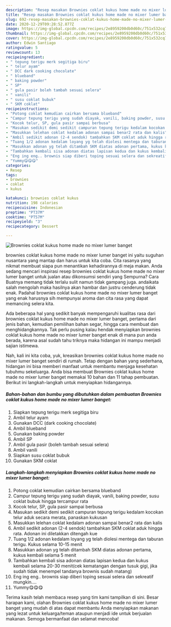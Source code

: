 ```yaml
---
description: "Resep masakan Brownies coklat kukus home made no mixer lumer banget | Langkah Membuat Brownies coklat kukus home made no mixer lumer banget Yang Enak Dan Lezat"
title: "Resep masakan Brownies coklat kukus home made no mixer lumer banget | Langkah Membuat Brownies coklat kukus home made no mixer lumer banget Yang Enak Dan Lezat"
slug: 692-resep-masakan-brownies-coklat-kukus-home-made-no-mixer-lumer-banget-langkah-membuat-brownies-coklat-kukus-home-made-no-mixer-lumer-banget-yang-enak-dan-lezat
date: 2020-12-29T09:28:52.877Z
image: https://img-global.cpcdn.com/recipes/2e8959200db0d60c/751x532cq70/brownies-coklat-kukus-home-made-no-mixer-lumer-banget-foto-resep-utama.jpg
thumbnail: https://img-global.cpcdn.com/recipes/2e8959200db0d60c/751x532cq70/brownies-coklat-kukus-home-made-no-mixer-lumer-banget-foto-resep-utama.jpg
cover: https://img-global.cpcdn.com/recipes/2e8959200db0d60c/751x532cq70/brownies-coklat-kukus-home-made-no-mixer-lumer-banget-foto-resep-utama.jpg
author: Edwin Santiago
ratingvalue: 5
reviewcount: 13
recipeingredient:
- " tepung terigu merk segitiga biru"
- " telur ayam"
- " DCC dark cooking chocolate"
- " blueband"
- " baking powder"
- " SP"
- " gula pasir boleh tambah sesuai selera"
- " vanili"
- " susu coklat bubuk"
- " SKM coklat"
recipeinstructions:
- "Potong coklat kemudian cairkan bersama blueband"
- "Campur tepung terigu yang sudah diayak, vanili, baking powder, susu coklat bubuk hingga tercampur rata"
- "Kocok telur, SP, gula pasir sampai berbusa"
- "Masukan sedikit demi sedikit campuran tepung terigu kedalam kocokan telur aduk secara merata, panaskan kukusan"
- "Masukkan lelehan coklat kedalam adonan sampai benar2 rata dan kalis"
- "Ambil sedikit adonan (2-4 sendok) tambahkan SKM coklat aduk hingga rata. Adonan ini diletakkan ditengah kue"
- "Tuang 1/2 adonan kedalam loyang yg telah diolesi mentega dan taburan terigu. Kukus selama 10-15 menit"
- "Masukkan adonan yg telah ditambah SKM diatas adonan pertama, kukus kembali selama 5 menit"
- "Tambahkan kembali sisa adonan diatas lapisan kedua dan kukus kembali selama 20-30 menit(cek kematangan dengan tusuk gigi, jika sudah tidak menempel tandanya brownis sudah matang)"
- "Eng ing eng.. brownis siap diberi toping sesuai selera dan sekreatif mungkin...."
- "Yummy😋😋😋"
categories:
- Resep
tags:
- brownies
- coklat
- kukus

katakunci: brownies coklat kukus 
nutrition: 198 calories
recipecuisine: Indonesian
preptime: "PT37M"
cooktime: "PT57M"
recipeyield: "3"
recipecategory: Dessert

---
```



![Brownies coklat kukus home made no mixer lumer banget](https://img-global.cpcdn.com/recipes/2e8959200db0d60c/751x532cq70/brownies-coklat-kukus-home-made-no-mixer-lumer-banget-foto-resep-utama.jpg)


brownies coklat kukus home made no mixer lumer banget ini yaitu suguhan nusantara yang mantap dan harus untuk kita coba. Cita rasanya yang nikmat membuat siapa pun menantikan kehadirannya di meja makan.
Anda sedang mencari inspirasi resep brownies coklat kukus home made no mixer lumer banget untuk jualan atau dikonsumsi sendiri yang Sempurna? Cara Buatnya memang tidak terlalu sulit namun tidak gampang juga. andaikata salah mengolah maka hasilnya akan hambar dan justru cenderung tidak enak. Padahal brownies coklat kukus home made no mixer lumer banget yang enak harusnya sih mempunyai aroma dan cita rasa yang dapat memancing selera kita.

Ada beberapa hal yang sedikit banyak mempengaruhi kualitas rasa dari brownies coklat kukus home made no mixer lumer banget, pertama dari jenis bahan, kemudian pemilihan bahan segar, hingga cara membuat dan menghidangkannya. Tak perlu pusing kalau hendak menyiapkan brownies coklat kukus home made no mixer lumer banget enak di mana pun anda berada, karena asal sudah tahu triknya maka hidangan ini mampu menjadi sajian istimewa.




Nah, kali ini kita coba, yuk, kreasikan brownies coklat kukus home made no mixer lumer banget sendiri di rumah. Tetap dengan bahan yang sederhana, hidangan ini bisa memberi manfaat untuk membantu menjaga kesehatan tubuhmu sekeluarga. Anda bisa membuat Brownies coklat kukus home made no mixer lumer banget memakai 10 bahan dan 11 tahap pembuatan. Berikut ini langkah-langkah untuk menyiapkan hidangannya.

<!--inarticleads1-->

##### Bahan-bahan dan bumbu yang dibutuhkan dalam pembuatan Brownies coklat kukus home made no mixer lumer banget:

1. Siapkan  tepung terigu merk segitiga biru
1. Ambil  telur ayam
1. Gunakan  DCC (dark cooking chocolate)
1. Ambil  blueband
1. Gunakan  baking powder
1. Ambil  SP
1. Ambil  gula pasir (boleh tambah sesuai selera)
1. Ambil  vanili
1. Siapkan  susu coklat bubuk
1. Gunakan  SKM coklat




<!--inarticleads2-->

##### Langkah-langkah menyiapkan Brownies coklat kukus home made no mixer lumer banget:

1. Potong coklat kemudian cairkan bersama blueband
1. Campur tepung terigu yang sudah diayak, vanili, baking powder, susu coklat bubuk hingga tercampur rata
1. Kocok telur, SP, gula pasir sampai berbusa
1. Masukan sedikit demi sedikit campuran tepung terigu kedalam kocokan telur aduk secara merata, panaskan kukusan
1. Masukkan lelehan coklat kedalam adonan sampai benar2 rata dan kalis
1. Ambil sedikit adonan (2-4 sendok) tambahkan SKM coklat aduk hingga rata. Adonan ini diletakkan ditengah kue
1. Tuang 1/2 adonan kedalam loyang yg telah diolesi mentega dan taburan terigu. Kukus selama 10-15 menit
1. Masukkan adonan yg telah ditambah SKM diatas adonan pertama, kukus kembali selama 5 menit
1. Tambahkan kembali sisa adonan diatas lapisan kedua dan kukus kembali selama 20-30 menit(cek kematangan dengan tusuk gigi, jika sudah tidak menempel tandanya brownis sudah matang)
1. Eng ing eng.. brownis siap diberi toping sesuai selera dan sekreatif mungkin....
1. Yummy😋😋😋




Terima kasih telah membaca resep yang tim kami tampilkan di sini. Besar harapan kami, olahan Brownies coklat kukus home made no mixer lumer banget yang mudah di atas dapat membantu Anda menyiapkan makanan yang lezat untuk keluarga/teman ataupun menjadi ide untuk berjualan makanan. Semoga bermanfaat dan selamat mencoba!
